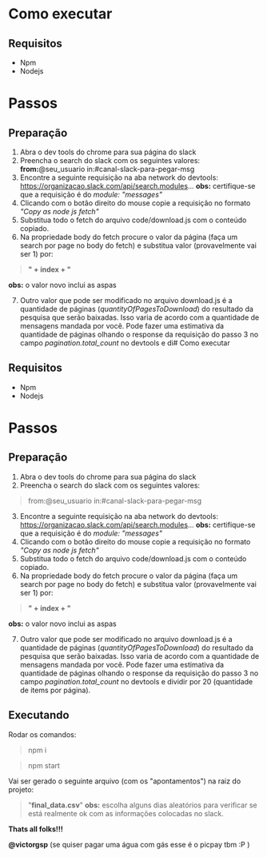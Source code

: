 
# Como executar

## Requisitos

 - Npm
 - Nodejs

# Passos

## Preparação

 1. Abra o dev tools do chrome para sua página do slack
 2. Preencha o search do slack com os seguintes valores: 
 **from:**@seu_usuario in:#canal-slack-para-pegar-msg
 3. Encontre a seguinte requisição na aba network do devtools: https://organizacao.slack.com/api/search.modules...
 **obs:** certifique-se que a requisição é do *module: "messages"* 
 4. Clicando com o botão direito do mouse copie a requisição no formato *"Copy as node js fetch"* 
 5. Substitua todo o fetch do arquivo code/download.js com o conteúdo copiado.
 6. Na propriedade body do fetch procure o valor da página (faça um search por page no body do fetch) e substitua valor (provavelmente vai ser 1) por:
>   **" + index + "**

  **obs:** o valor novo inclui as aspas
  
 7. Outro valor que pode ser modificado no arquivo download.js é a quantidade de páginas (*quantityOfPagesToDownload*) do resultado da pesquisa que serão baixadas. Isso varia de acordo com a quantidade de mensagens mandada por você. Pode fazer uma estimativa da quantidade de páginas olhando o response da requisição do passo 3 no campo *pagination.total_count* no devtools e di# Como executar

## Requisitos

 - Npm
 - Nodejs

# Passos

## Preparação

 1. Abra o dev tools do chrome para sua página do slack
 2. Preencha o search do slack com os seguintes valores: 
> from:@seu_usuario in:#canal-slack-para-pegar-msg
 3. Encontre a seguinte requisição na aba network do devtools: https://organizacao.slack.com/api/search.modules...
 **obs:** certifique-se que a requisição é do *module: "messages"* 
 4. Clicando com o botão direito do mouse copie a requisição no formato *"Copy as node js fetch"* 
 5. Substitua todo o fetch do arquivo code/download.js com o conteúdo copiado.
 6. Na propriedade body do fetch procure o valor da página (faça um search por page no body do fetch) e substitua valor (provavelmente vai ser 1) por:
>   **" + index + "**

  **obs:** o valor novo inclui as aspas
  
 7. Outro valor que pode ser modificado no arquivo download.js é a quantidade de páginas (*quantityOfPagesToDownload*) do resultado da pesquisa que serão baixadas. Isso varia de acordo com a quantidade de mensagens mandada por você. Pode fazer uma estimativa da quantidade de páginas olhando o response da requisição do passo 3 no campo *pagination.total_count* no devtools e dividir por 20 (quantidade de items por página).



## Executando

Rodar os comandos:
> npm i

> npm start

Vai ser gerado o seguinte arquivo (com os "apontamentos") na raiz do projeto:
> "**final_data.csv**"
**obs:** escolha alguns dias aleatórios para verificar se está realmente ok com as informações colocadas no slack.

**Thats all folks!!!**


**@victorgsp** (se quiser pagar uma água com gás esse é o picpay tbm :P )
